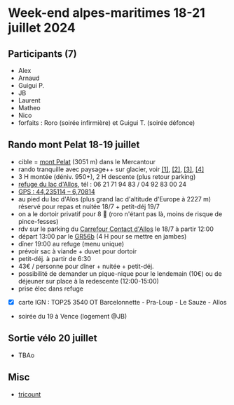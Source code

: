# Week-end alpes-maritimes 18-21 juillet 2024

## Participants (7)
- Alex
- Arnaud
- Guigui P.
- JB
- Laurent
- Matheo
- Nico
- forfaits : Roro (soirée infirmière) et Guigui T. (soirée défonce)

##  Rando mont Pelat 18-19 juillet
- cible = [mont Pelat](https://fr.wikipedia.org/wiki/Mont_Pelat) (3051 m) dans le Mercantour 
- rando tranquille avec paysage++ sur glacier, voir [[1]](https://www.altituderando.com/Mont-Pelat-3051m-par-Allos-Parking-du-Laus), [[2]](https://www.visorando.com/randonnee-le-mont-pelat-et-le-lac-d-allos), [[3]](https://www.altituderando.com/Mont-Pelat-3051m-par-Allos-Parking-du-Laus), [[4]](https://www.decathlon-outdoor.com/fr-fr/solo/lac-d-allos-et-splendides-panoramas-du-mercantour-5f65f2559011a)
- 3 H montée (déniv. 950+), 2 H descente (plus retour parking)
- [refuge du lac d'Allos](https://www.refugedulacdallos.com), tél : 06 21 71 94 83 / 04 92 83 00 24 
- [GPS : 44,235114 – 6,70814](https://goo.gl/maps/SkzWTfpCjLvxQ4hg7)
- au pied du lac d'Alos (plus grand lac d'altitude d'Europe à 2227 m) réservé pour repas et nuitée 18/7 + petit-déj 19/7
- on a le dortoir privatif pour 8 🙂 (roro n'étant pas là, moins de risque de pince-fesses)
- rdv sur le parking du [Carrefour Contact d'Allos](https://maps.app.goo.gl/CgU749uBrg6BCBTV6) le 18/7 à partir 12:00
- départ 13:00 par le [GR56b](https://www.refugedulacdallos.com/acces) (4 H pour se mettre en jambes) 
- dîner 19:00 au refuge (menu unique)
- prévoir sac à viande + duvet pour dortoir
- petit-déj. à partir de 6:30
- 43€ / personne pour dîner + nuitée + petit-déj.
- possibilité de demander un pique-nique pour le lendemain (10€) ou de déjeuner sur place à la redescente (12:00-15:00) 
- prise élec dans refuge
- [X] carte IGN : TOP25 3540 OT Barcelonnette - Pra-Loup - Le Sauze - Allos
- soirée du 19 à Vence (logement @JB)

## Sortie vélo 20 juillet
- TBAo

## Misc
- [tricount](https://tricount.com/tMXUuBxaHHIgGyeURj)
